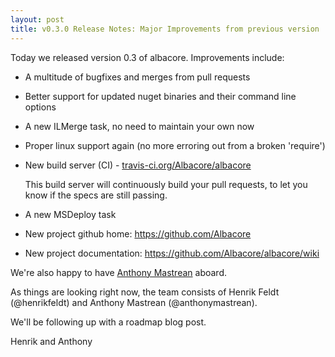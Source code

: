 ```yaml
---
layout: post
title: v0.3.0 Release Notes: Major Improvements from previous version
---
```


Today we released version 0.3 of albacore. Improvements include:

 * A multitude of bugfixes and merges from pull requests

 * Better support for updated nuget binaries and their command line options

 * A new ILMerge task, no need to maintain your own now

 * Proper linux support again (no more erroring out from a broken 'require')

 * New build server (CI) - [travis-ci.org/Albacore/albacore](http://travis-ci.org/#!/Albacore/albacore/)

   This build server will continuously build your pull requests, to let you know if the specs are still
   passing.

 * A new MSDeploy task

 * New project github home: https://github.com/Albacore

 * New project documentation: https://github.com/Albacore/albacore/wiki

We're also happy to have [Anthony Mastrean](https://twitter.com/AnthonyMastrean) aboard.

As things are looking right now, the team consists of Henrik Feldt (@henrikfeldt) and
Anthony Mastrean (@anthonymastrean).

We'll be following up with a roadmap blog post.

Henrik and Anthony
